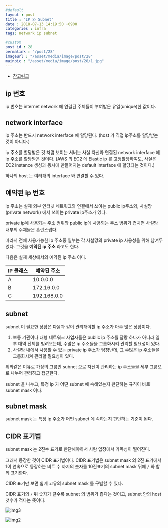 ```yaml
---
#default
layout : post
title : "IP 와 Subnet"
date : 2018-07-13 14:19:50 +0900
categories : infra
tags: network ip subnet

#custom
post_id : 28
permalink : "/post/28"
imageurl : "/asset/media/image/post/28"
mainpic : "/asset/media/image/post/28/1.jpg"
---
```


- [참고링크](https://www.joinc.co.kr/w/Site/Network_Programing/Documents/SubNetWorking)

## ip 번호

ip 번호는 internet network 에 연결된 주체들이 부여받은 유일(unique)한 값이다.

## network interface

ip 주소는 반드시 network interface 에 할당된다. (host 가 직접 ip주소를 할당받는 것이 아니다.)

ip 주소를 할당받은 것 처럼 보이는 서버는 사실 자신과 연결된 network interface 에 ip 주소를 할당받은 것이다. (AWS 의 EC2 에 Elastic ip 를 고정할당하여도, 사실은 EC2 instance 생성과 동시에 만들어지는 default interface 에 할당되는 것이다.)

하나의 host 는 여러개의 interface 와 연결할 수 있다.

## 예약된 ip 번호

ip 주소는 실제 외부 인터넷 네트워크와 연결에서 쓰이는 public ip주소와, 사설망(private network) 에서 쓰이는 private ip주소가 있다.

private ip에 사용되는 주소 범위와 public ip에 사용되는 주소 범위가 겹치면 사설망 내부의 주체들은 혼란스럽다.

따라서 전체 사용가능한 ip 주소중 일부는 각 사설망의 private ip 사용성을 위해 남겨두었다. 그것을 **예약된 ip 주소** 라고도 한다.

다음은 실제 세상에서의 예약된 ip 주소 이다.

IP 클래스 | 예약된 주소
--|--
A |	10.0.0.0
B | 172.16.0.0
C | 192.168.0.0

## subnet

subnet 이 필요한 상황은 다음과 같이 관리해야할 ip 주소가 아주 많은 상황이다.

1. 보통 기관이나 대형 네트워크 사업자들은 public ip 주소를 달랑 하나가 아니라 일부 대역 전체를 빌려오는데, 수많은 ip 주소들을 그룹화시켜 관리할 필요성이 있다.
2. 사설망 내에서 사용할 수 있는 private ip 주소가 엄청난데, 그 수많은 ip 주소들을 그룹화시켜 관리할 필요성이 있다.

위와같은 이유로 가상의 그룹인 subnet 으로 자신이 관리하는 ip 주소들을 세부 그룹으로 나누어 관리하고 접근한다.

subnet 을 나누고, 특정 ip 가 어떤 subnet 에 속해있는지 판단하는 규칙이 바로 subnet mask 이다.


## subnet mask

subnet mask 는 특정 ip 주소가 어떤 subnet 에 속하는지 판단하는 기준이 된다.


## CIDR 표기법

subnet mask 는 2진수 표기로 판단해야하서 사람 입장에서 가독성이 떨어진다.

그래서 등장한 것이 CIDR 표기법이다. CIDR 표기법은 subnet mask 의 2진 표기에서 1이 연속으로 등장하는 비트 수 까지의 숫자를 10진표기의 subnet mask 뒤에 `/` 와 함께 표기한다.

CIDR 표기만 보면 쉽게 고유의 subnet mask 를 구별할 수 있다.

CIDR 표기의 `/` 뒤 숫자가 클수록 subnet 의 범위가 좁다는 것이고, subnet 안의 host 갯수가 적다는 뜻이다.


![img3]({{page.imageurl}}/3.png)

![img2]({{page.imageurl}}/2.png)
